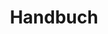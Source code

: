 ---
title: Handbuch
bundle: benutzerhandbuch
icon: "c8y-icon c8y-icon-user"
type: root
layout: root
weight: 40
---